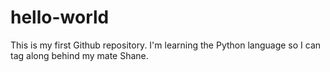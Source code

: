 # hello-world
This is my first Github repository.
I'm learning the Python language so I can tag along behind my mate Shane.
